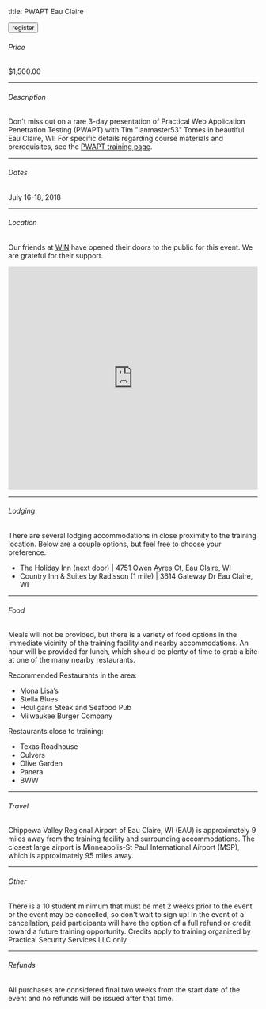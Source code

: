 title: PWAPT Eau Claire

<button onclick="window.location='https://www.paypal.com/cgi-bin/webscr?cmd=_s-xclick&hosted_button_id=YCQ7TZ9TA5QV4'">register</button>

###### Price

$1,500.00

---

###### Description

Don't miss out on a rare 3-day presentation of Practical Web Application Penetration Testing (PWAPT) with Tim "lanmaster53" Tomes in beautiful Eau Claire, WI! For specific details regarding course materials and prerequisites, see the [PWAPT training page](/training).

---

###### Dates

July 16-18, 2018

---

###### Location

Our friends at [WIN](https://wins.net/) have opened their doors to the public for this event. We are grateful for their support.

<iframe src="https://www.google.com/maps/embed?pb=!1m18!1m12!1m3!1d2832.6142398546413!2d-91.43018078446572!3d44.76828147909897!2m3!1f0!2f0!3f0!3m2!1i1024!2i768!4f13.1!3m3!1m2!1s0x87f8bbe1968c15c9%3A0xf9e470d559a5409a!2s4955+Bullis+Farm+Rd%2C+Eau+Claire%2C+WI+54701!5e0!3m2!1sen!2sus!4v1523320797095" width="100%" height="450" frameborder="0" style="border: 0" allowfullscreen></iframe>

---

###### Lodging

There are several lodging accommodations in close proximity to the training location. Below are a couple options, but feel free to choose your preference.

* The Holiday Inn (next door) | 4751 Owen Ayres Ct, Eau Claire, WI
* Country Inn & Suites by Radisson (1 mile) | 3614 Gateway Dr Eau Claire, WI

---

###### Food

Meals will not be provided, but there is a variety of food options in the immediate vicinity of the training facility and nearby accommodations. An hour will be provided for lunch, which should be plenty of time to grab a bite at one of the many nearby restaurants.

Recommended Restaurants in the area:

* Mona Lisa’s
* Stella Blues
* Houligans Steak and Seafood Pub
* Milwaukee Burger Company

Restaurants close to training:

* Texas Roadhouse
* Culvers
* Olive Garden
* Panera
* BWW

---

###### Travel

Chippewa Valley Regional Airport of Eau Claire, WI (EAU) is approximately 9 miles away from the training facility and surrounding accommodations. The closest large airport is Minneapolis-St Paul International Airport (MSP), which is approximately 95 miles away.

---

###### Other

There is a 10 student minimum that must be met 2 weeks prior to the event or the event may be cancelled, so don't wait to sign up! In the event of a cancellation, paid participants will have the option of a full refund or credit toward a future training opportunity. Credits apply to training organized by Practical Security Services LLC only.

---

###### Refunds

All purchases are considered final two weeks from the start date of the event and no refunds will be issued after that time.
